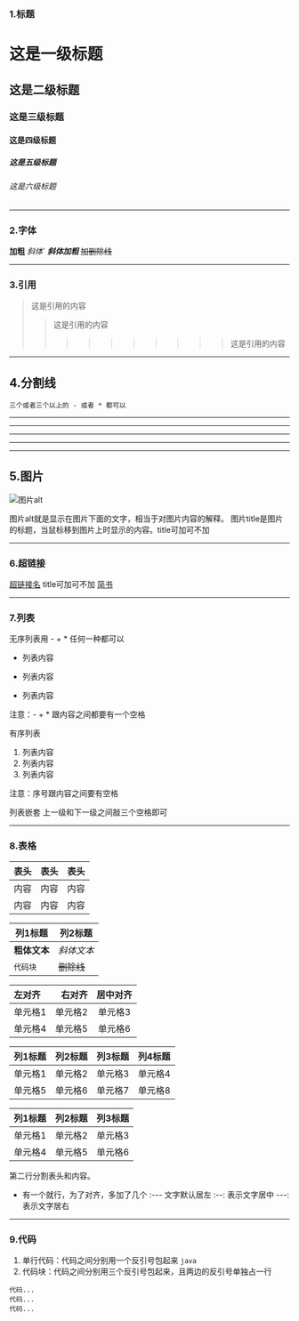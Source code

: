 ### 1.标题
# 这是一级标题
## 这是二级标题
### 这是三级标题
#### 这是四级标题
##### 这是五级标题
###### 这是六级标题

---
### 2.字体
**加粗**
*斜体*`
***斜体加粗***
~~加删除线~~

---

### 3.引用
>这是引用的内容
>>这是引用的内容
>>>>>>>>>>这是引用的内容
---

##  4.分割线
    三个或者三个以上的 - 或者 * 都可以
---
----
***
*****

---

##  5.图片
![图片alt](图片地址 "图片title")

图片alt就是显示在图片下面的文字，相当于对图片内容的解释。
图片title是图片的标题，当鼠标移到图片上时显示的内容。title可加可不加

---

### 6.超链接
[超链接名](https://www.jianshu.com/p/191d1e21f7ed "超链接title")
title可加可不加
[简书](https://www.jianshu.com/p/191d1e21f7ed)

---

### 7.列表
无序列表用 - + * 任何一种都可以
- 列表内容
+ 列表内容
* 列表内容

注意：- + * 跟内容之间都要有一个空格

有序列表
1. 列表内容
2. 列表内容
3. 列表内容

注意：序号跟内容之间要有空格

列表嵌套
上一级和下一级之间敲三个空格即可

---

### 8.表格
表头|表头|表头
---|:--:|---:
内容|内容|内容
内容|内容|内容

| 列1标题   | 列2标题   |
|-----------|-----------|
| **粗体文本** | *斜体文本* |
| `代码块`    | ~~删除线~~ |

| 左对齐   | 右对齐   | 居中对齐 |
|:-------|-------:|:------:|
| 单元格1  | 单元格2  | 单元格3  |
| 单元格4  | 单元格5  | 单元格6  |

| 列1标题 | 列2标题 | 列3标题 | 列4标题 |
|---------|---------|---------|---------|
| 单元格1  | 单元格2  | 单元格3  | 单元格4  |
| 单元格5  | 单元格6  | 单元格7  | 单元格8  |

| 列1标题 | 列2标题 | 列3标题 |
|---------|---------|---------|
| 单元格1  | 单元格2  | 单元格3  |
| 单元格4  | 单元格5  | 单元格6  |


第二行分割表头和内容。
- 有一个就行，为了对齐，多加了几个
  :--- 文字默认居左
  :--: 表示文字居中
  ---: 表示文字居右

---

### 9.代码
1. 单行代码：代码之间分别用一个反引号包起来
`java`
2. 代码块：代码之间分别用三个反引号包起来，且两边的反引号单独占一行
```
代码...
代码...
代码...
```



